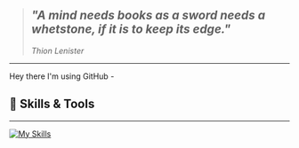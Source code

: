 
> ## ***"A mind needs books as a sword needs a whetstone, if it is to keep its edge."***
>
> <cite>Thion Lenister</cite> 

***

Hey there I'm using GitHub - 


## 🚀 Skills & Tools
---
[![My Skills](https://skillicons.dev/icons?i=c,cpp,cmake,discord,dotnet,github,idea,java,linkedin,linux,matlab,powershell,py,raspberrypi,scala,sketchup,vscode,vue)](https://skillicons.dev)